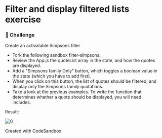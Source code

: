 # Filter and display filtered lists exercise

### 💪 Challenge
Create an activatable Simpsons filter
- Fork the following sandbox filter-simpsons.
- Review the App.js the quoteList array in the state, and how the quotes are displayed.
- Add a "Simpsons family Only" button, which toggles a boolean value in the state (which you have to add first).
- When you click on this button, the list of quotes should be filtered, and display only the Simpsons family quotations.
- Take a look at the previous examples. To write the function that determines whether a quote should be displayed, you will need includes.

Result:

![0](https://user-images.githubusercontent.com/78496780/126077164-a515fb27-e6bb-4f32-a462-ae4cfee14efb.png)

Created with CodeSandbox
